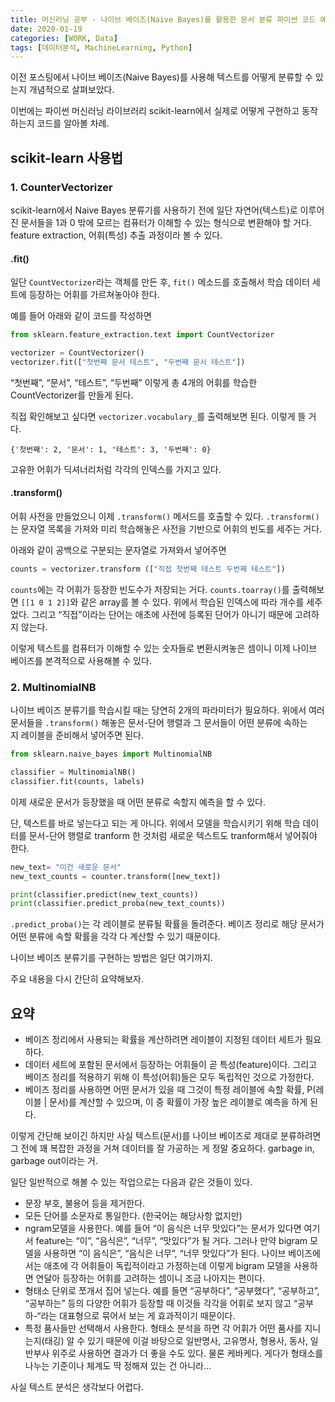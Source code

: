 ```yaml
---
title: 머신러닝 공부 - 나이브 베이즈(Naive Bayes)를 활용한 문서 분류 파이썬 코드 예시
date: 2020-01-19
categories: [WORK, Data]
tags: [데이터분석, MachineLearning, Python]
---
```


이전 포스팅에서 나이브 베이즈(Naive Bayes)를 사용해 텍스트를 어떻게 분류할 수 있는지 개념적으로 살펴보았다.

이번에는 파이썬 머신러닝 라이브러리 scikit-learn에서 실제로 어떻게 구현하고 동작하는지 코드를 알아볼 차례.

## scikit-learn 사용법

### 1. CounterVectorizer

scikit-learn에서 Naive Bayes 분류기를 사용하기 전에 일단 자연어(텍스트)로 이루어진 문서들을 1과 0 밖에 모르는 컴퓨터가 이해할 수 있는 형식으로 변환해야 할 거다. feature extraction, 어휘(특성) 추출 과정이라 볼 수 있다.

#### .fit()

일단 `CountVectorizer`라는 객체를 만든 후, `fit()` 메소드를 호출해서 학습 데이터 세트에 등장하는 어휘를 가르쳐놓아야 한다.

예를 들어 아래와 같이 코드를 작성하면

```python
from sklearn.feature_extraction.text import CountVectorizer

vectorizer = CountVectorizer()
vectorizer.fit(["첫번째 문서 테스트", "두번째 문서 테스트"])
```

“첫번째”, “문서”, “테스트”, “두번째” 이렇게 총 4개의 어휘를 학습한 CountVectorizer를 만들게 된다.

직접 확인해보고 싶다면 `vectorizer.vocabulary_`를 출력해보면 된다. 이렇게 뜰 거다.

```
{'첫번째': 2, '문서': 1, '테스트': 3, '두번째': 0}
```

고유한 어휘가 딕셔너리처럼 각각의 인덱스를 가지고 있다.

#### .transform()

어휘 사전을 만들었으니 이제 `.transform()` 메서드를 호출할 수 있다. `.transform()`는 문자열 목록을 가져와 미리 학습해놓은 사전을 기반으로 어휘의 빈도를 세주는 거다.

아래와 같이 공백으로 구분되는 문자열로 가져와서 넣어주면

```python
counts = vectorizer.transform (["직접 첫번째 테스트 두번째 테스트"])
```

`counts`에는 각 어휘가 등장한 빈도수가 저장되는 거다. `counts.toarray()`를 출력해보면 `[[1 0 1 2]]`와 같은 array를 볼 수 있다. 위에서 학습된 인덱스에 따라 개수를 세주었다. 그리고 “직접”이라는 단어는 애초에 사전에 등록된 단어가 아니기 때문에 고려하지 않는다.

이렇게 텍스트를 컴퓨터가 이해할 수 있는 숫자들로 변환시켜놓은 셈이니 이제 나이브 베이즈를 본격적으로 사용해볼 수 있다.

### 2. MultinomialNB

나이브 베이즈 분류기를 학습시킬 때는 당연히 2개의 파라미터가 필요하다. 위에서 여러 문서들을 `.transform()` 해놓은 문서-단어 행렬과 그 문서들이 어떤 분류에 속하는지 레이블을 준비해서 넣어주면 된다.

```python
from sklearn.naive_bayes import MultinomialNB

classifier = MultinomialNB()
classifier.fit(counts, labels)
```

이제 새로운 문서가 등장했을 때 어떤 분류로 속할지 예측을 할 수 있다.

단, 텍스트를 바로 넣는다고 되는 게 아니다. 위에서 모델을 학습시키기 위해 학습 데이터를 문서-단어 행렬로 tranform 한 것처럼 새로운 텍스트도 tranform해서 넣어줘야 한다.

```python
new_text= "이건 새로운 문서"
new_text_counts = counter.transform([new_text])

print(classifier.predict(new_text_counts))
print(classifier.predict_proba(new_text_counts))
```

`.predict_proba()`는 각 레이블로 분류될 확률을 돌려준다. 베이즈 정리로 해당 문서가 어떤 분류에 속할 확률을 각각 다 계산할 수 있기 때문이다.

나이브 베이즈 분류기를 구현하는 방법은 일단 여기까지.

주요 내용을 다시 간단히 요약해보자.

## 요약

- 베이즈 정리에서 사용되는 확률을 계산하려면 레이블이 지정된 데이터 세트가 필요하다.
- 데이터 세트에 포함된 문서에서 등장하는 어휘들이 곧 특성(feature)이다. 그리고 베이즈 정리를 적용하기 위해 이 특성(어휘)들은 모두 독립적인 것으로 가정한다.
- 베이즈 정리를 사용하면 어떤 문서가 있을 때 그것이 특정 레이블에 속할 확률, P(레이블 | 문서)를 계산할 수 있으며, 이 중 확률이 가장 높은 레이블로 예측을 하게 된다.

이렇게 간단해 보이긴 하지만 사실 텍스트(문서)를 나이브 베이즈로 제대로 분류하려면 그 전에 꽤 복잡한 과정을 거쳐 데이터를 잘 가공하는 게 정말 중요하다. garbage in, garbage out이라는 거.

일단 일반적으로 해볼 수 있는 작업으로는 다음과 같은 것들이 있다.

- 문장 부호, 불용어 등을 제거한다.
- 모든 단어를 소문자로 통일한다. (한국어는 해당사항 없지만)
- ngram모델을 사용한다. 예를 들어 “이 음식은 너무 맛있다”는 문서가 있다면 여기서 feature는 “이”, “음식은”, “너무”, “맛있다”가 될 거다. 그러나 만약 bigram 모델을 사용하면 “이 음식은”, “음식은 너무”, “너무 맛있다”가 된다. 나이브 베이즈에서는 애초에 각 어휘들이 독립적이라고 가정하는데 이렇게 bigram 모델을 사용하면 연달아 등장하는 어휘를 고려하는 셈이니 조금 나아지는 편이다.
- 형태소 단위로 쪼개서 집어 넣는다. 예를 들면 “공부하다”, “공부했다”, “공부하고”, “공부하는” 등의 다양한 어휘가 등장할 때 이것들 각각을 어휘로 보지 않고 “공부하-“라는 대표형으로 묶어서 보는 게 효과적이기 때문이다.
- 특정 품사들만 선택해서 사용한다. 형태소 분석을 하면 각 어휘가 어떤 품사를 지니는지(태깅) 알 수 있기 때문에 이걸 바탕으로 일반명사, 고유명사, 형용사, 동사, 일반부사 위주로 사용하면 결과가 더 좋을 수도 있다. 물론 케바케다. 게다가 형태소를 나누는 기준이나 체계도 딱 정해져 있는 건 아니라…

사실 텍스트 분석은 생각보다 어렵다.
